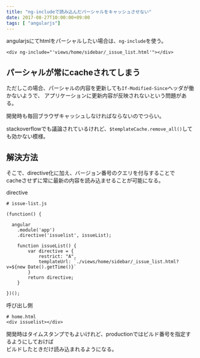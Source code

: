 ```yaml
---
title: "ng-includeで読み込んだパーシャルをキャッシュさせない"
date: 2017-08-27T10:00:00+09:00
tags: [ "angularjs"]
---
```


angularjsにてhtmlをパーシャルしたい場合は、`ng-include`を使う。

```
<div ng-include="'views/home/sidebar/_issue_list.html'"></div>
```

## パーシャルが常にcacheされてしまう

ただしこの場合、パーシャルの内容を更新しても`If-Modified-Since`ヘッダが働かないようで、
アプリケーションに更新内容が反映されないという問題がある。

開発時も毎回ブラウザキャッシュしなければならないのでつらい。

stackoverflowでも議論されているけれど、`$templateCache.remove_all()`しても効かない模様。

## 解決方法

そこで、directive化に加え、バージョン番号のクエリを付与することで  
cacheさせずに常に最新の内容を読み込ませることが可能になる。

directive
```
# issue-list.js

(function() {

  angular
    .module('app')
    .directive('issuelist', issueList);

    function issueList() {
        var directive = {
            restrict: "A",
            templateUrl: `./views/home/sidebar/_issue_list.html?v=${new Date().getTime()}`
        }
        return directive;
    }

})();
```

呼び出し側
```
# home.html
<div issuelist></div>
```

開発時はタイムスタンプでもよいけれど、productionではビルド番号を指定するようにしておけば  
ビルドしたときだけ読み込まれるようになる。
